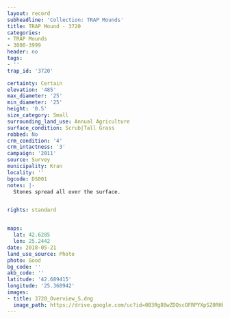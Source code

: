 ```yaml
---
layout: record
subheadline: 'Collection: TRAP Mounds'
title: TRAP Mound - 3720
categories:
- TRAP Mounds
- 3000-3999
header: no
tags:
- ''
trap_id: '3720'

certainty: Certain
elevation: '485'
max_diameter: '25'
min_diameter: '25'
height: '0.5'
size_category: Small
surrounding_land_use: Annual Agriculture
surface_condition: Scrub|Tall Grass
robbed: No
crm_condition: '4'
crm_intactness: '3'
campaign: '2011'
source: Survey
municipality: Kran
locality: ''
bgcode: DS001
notes: |-
  Stones spread all over the surface.


rights: standard


maps:
  lat: 42.6285
  lon: 25.2442
date: 2018-05-21
land_use_source: Photo
photo: Good
bg_code: ''
akb_code: ''
latitude: '42.689415'
longitude: '25.368942'
images:
- title: 3720_Overview_S.dng
  image_path: https://drive.google.com/uc?id=0B3Rg88wZDQscOFRPYXpSZ0RHbHM
---
```

